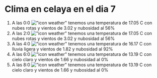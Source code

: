 # Clima en celaya en el dia 7

1. A las 0:0 !["icon weather"](http://openweathermap.org/img/w/04n.png) tenemos una temperatura de 17.05 C con nubes rotas y  vientos de 3.02 y nubosidad al 56%
1. A las 2:0 !["icon weather"](http://openweathermap.org/img/w/04n.png) tenemos una temperatura de 17.05 C con nubes rotas y  vientos de 3.02 y nubosidad al 56%
1. A las 4:0 !["icon weather"](http://openweathermap.org/img/w/10n.png) tenemos una temperatura de 16.17 C con lluvia ligera y  vientos de 1.82 y nubosidad al 92%
1. A las 6:0 !["icon weather"](http://openweathermap.org/img/w/01n.png) tenemos una temperatura de 13.19 C con cielo claro y  vientos de 1.66 y nubosidad al 0%
1. A las 8:0 !["icon weather"](http://openweathermap.org/img/w/01d.png) tenemos una temperatura de 13.19 C con cielo claro y  vientos de 1.66 y nubosidad al 0%
